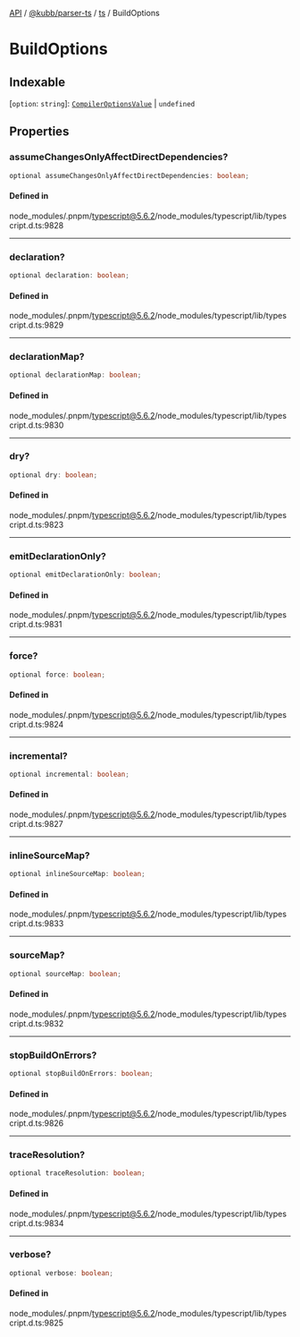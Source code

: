 [API](../../../../../packages.md) / [@kubb/parser-ts](../../../index.md) / [ts](../index.md) / BuildOptions

# BuildOptions

## Indexable

 \[`option`: `string`\]: [`CompilerOptionsValue`](../type-aliases/CompilerOptionsValue.md) \| `undefined`

## Properties

### assumeChangesOnlyAffectDirectDependencies?

```ts
optional assumeChangesOnlyAffectDirectDependencies: boolean;
```

#### Defined in

node\_modules/.pnpm/typescript@5.6.2/node\_modules/typescript/lib/typescript.d.ts:9828

***

### declaration?

```ts
optional declaration: boolean;
```

#### Defined in

node\_modules/.pnpm/typescript@5.6.2/node\_modules/typescript/lib/typescript.d.ts:9829

***

### declarationMap?

```ts
optional declarationMap: boolean;
```

#### Defined in

node\_modules/.pnpm/typescript@5.6.2/node\_modules/typescript/lib/typescript.d.ts:9830

***

### dry?

```ts
optional dry: boolean;
```

#### Defined in

node\_modules/.pnpm/typescript@5.6.2/node\_modules/typescript/lib/typescript.d.ts:9823

***

### emitDeclarationOnly?

```ts
optional emitDeclarationOnly: boolean;
```

#### Defined in

node\_modules/.pnpm/typescript@5.6.2/node\_modules/typescript/lib/typescript.d.ts:9831

***

### force?

```ts
optional force: boolean;
```

#### Defined in

node\_modules/.pnpm/typescript@5.6.2/node\_modules/typescript/lib/typescript.d.ts:9824

***

### incremental?

```ts
optional incremental: boolean;
```

#### Defined in

node\_modules/.pnpm/typescript@5.6.2/node\_modules/typescript/lib/typescript.d.ts:9827

***

### inlineSourceMap?

```ts
optional inlineSourceMap: boolean;
```

#### Defined in

node\_modules/.pnpm/typescript@5.6.2/node\_modules/typescript/lib/typescript.d.ts:9833

***

### sourceMap?

```ts
optional sourceMap: boolean;
```

#### Defined in

node\_modules/.pnpm/typescript@5.6.2/node\_modules/typescript/lib/typescript.d.ts:9832

***

### stopBuildOnErrors?

```ts
optional stopBuildOnErrors: boolean;
```

#### Defined in

node\_modules/.pnpm/typescript@5.6.2/node\_modules/typescript/lib/typescript.d.ts:9826

***

### traceResolution?

```ts
optional traceResolution: boolean;
```

#### Defined in

node\_modules/.pnpm/typescript@5.6.2/node\_modules/typescript/lib/typescript.d.ts:9834

***

### verbose?

```ts
optional verbose: boolean;
```

#### Defined in

node\_modules/.pnpm/typescript@5.6.2/node\_modules/typescript/lib/typescript.d.ts:9825
